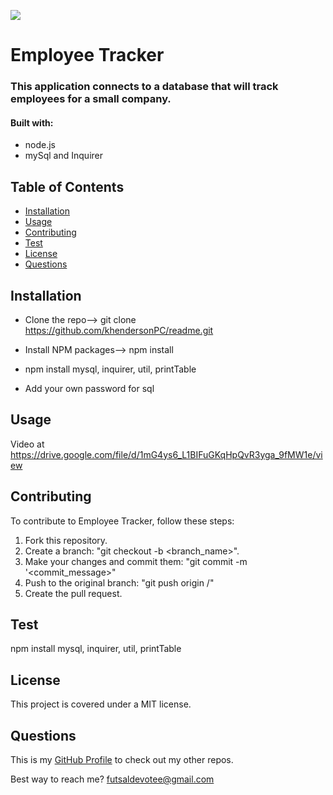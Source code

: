 
  ![](https://img.shields.io/badge/license-MIT-green)

  # Employee Tracker


### This application connects to a database that will track employees for a small company.

#### Built with: 
  * node.js
  * mySql and Inquirer

## Table of Contents
  * [Installation](#installation)
  * [Usage](#usage)
  * [Contributing](#contributing)
  * [Test](#test)
  * [License](#license)
  * [Questions](#questions)

## Installation
* Clone the repo--> git clone https://github.com/khendersonPC/readme.git

* Install NPM packages--> npm install

* npm install mysql, inquirer, util, printTable

* Add your own password for sql
## Usage
Video at https://drive.google.com/file/d/1mG4ys6_L1BIFuGKqHpQvR3yga_9fMW1e/view

## Contributing
To contribute to Employee Tracker, follow these steps:
1. Fork this repository.
2. Create a branch: "git checkout -b <branch_name>".
3. Make your changes and commit them: "git commit -m '<commit_message>"
4. Push to the original branch: "git push origin <Employee Tracker>/<location>"
5. Create the pull request.


## Test
npm install mysql, inquirer, util, printTable

## License
This project is covered under a MIT license. 

## Questions
This is my [GitHub Profile](https://github.com/khendersonPC/) to check out my other repos.

Best way to reach me?
futsaldevotee@gmail.com
  
